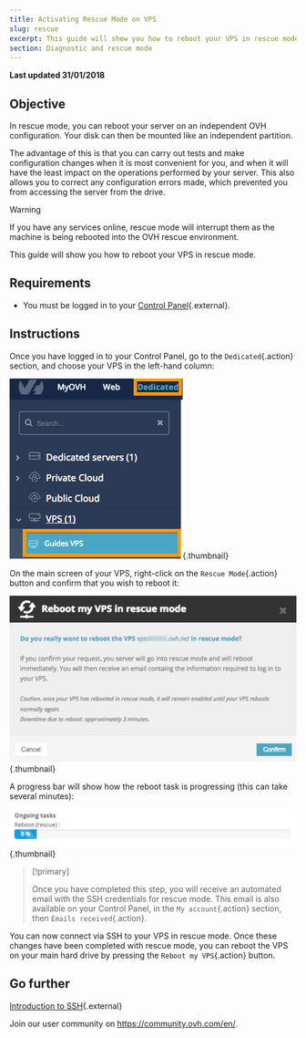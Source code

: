 ```yaml
---
title: Activating Rescue Mode on VPS
slug: rescue
excerpt: This guide will show you how to reboot your VPS in rescue mode.
section: Diagnostic and rescue mode
---
```


**Last updated 31/01/2018**

## Objective

In rescue mode, you can reboot your server on an independent OVH configuration. Your disk can then be mounted like an independent partition.

The advantage of this is that you can carry out tests and make configuration changes when it is most convenient for you, and when it will have the least impact on the operations performed by your server. This also allows you to correct any configuration errors made, which prevented you from accessing the server from the drive.

> [!warning]
>
> If you have any services online, rescue mode will interrupt them as the machine is being rebooted into the OVH rescue environment.
> 

This guide will show you how to reboot your VPS in rescue mode.

## Requirements

- You must be logged in to your [Control Panel](https://ca.ovh.com/auth){.external}.


## Instructions

Once you have logged in to your Control Panel, go to the `Dedicated`{.action} section, and choose your VPS in the left-hand column:

![VPS area in the Control Panel](images/vps_rescue1.png){.thumbnail}

On the main screen of your VPS, right-click on the `Rescue Mode`{.action} button and confirm that you wish to reboot it:

![Confirm rescue mode](images/vps_rescue2.png){.thumbnail}

A progress bar will show how the reboot task is progressing (this can take several minutes):

![Rescue mode progress](images/rescue_task.png){.thumbnail}

> [!primary]
>
> Once you have completed this step, you will receive an automated email with the SSH credentials for rescue mode. This email is also available on your Control Panel, in the `My account`{.action} section, then `Emails received`{.action}.
> 

You can now connect via SSH to your VPS in rescue mode. Once these changes have been completed with rescue mode, you can reboot the VPS on your main hard drive by pressing the `Reboot my VPS`{.action} button.


## Go further

[Introduction to SSH](https://docs.ovh.com/sg/en/dedicated/ssh-introduction/){.external}

Join our user community on <https://community.ovh.com/en/>.